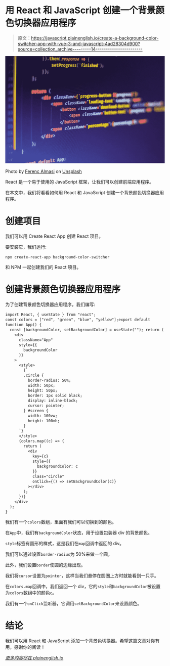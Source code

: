 # 用 React 和 JavaScript 创建一个背景颜色切换器应用程序

> 原文：<https://javascript.plainenglish.io/create-a-background-color-switcher-app-with-vue-3-and-javascript-4ad28304d900?source=collection_archive---------14----------------------->

![](img/ba92941e0306dc77b68db91f13154ba8.png)

Photo by [Ferenc Almasi](https://unsplash.com/@flowforfrank?utm_source=medium&utm_medium=referral) on [Unsplash](https://unsplash.com?utm_source=medium&utm_medium=referral)

React 是一个易于使用的 JavaScript 框架，让我们可以创建前端应用程序。

在本文中，我们将看看如何用 React 和 JavaScript 创建一个背景颜色切换器应用程序。

# 创建项目

我们可以用 Create React App 创建 React 项目。

要安装它，我们运行:

```
npx create-react-app background-color-switcher
```

和 NPM 一起创建我们的 React 项目。

# 创建背景颜色切换器应用程序

为了创建背景颜色切换器应用程序，我们编写:

```
import React, { useState } from "react";
const colors = ["red", "green", "blue", "yellow"];export default function App() {
  const [backgroundColor, setBackgroundColor] = useState(""); return (
    <div
      className="App"
      style={{
        backgroundColor
      }}
    >
      <style>
        {`
        .circle {
          border-radius: 50%;
          width: 50px;
          height: 50px;
          border: 1px solid black;
          display: inline-block;
          cursor: pointer;
        } #screen {
          width: 100vw;
          height: 100vh;
        }
      `}
      </style>
      {colors.map((c) => {
        return (
          <div
            key={c}
            style={{
              backgroundColor: c
            }}
            class="circle"
            onClick={() => setBackgroundColor(c)}
          ></div>
        );
      })}
    </div>
  );
}
```

我们有一个`colors`数组，里面有我们可以切换到的颜色。

在`App`中，我们有`backgroundColor`状态，用于设置包装器 div 的背景颜色。

`style`标签有圆形的样式，这是我们在`map`回调中返回的 div。

我们可以通过设置`border-radius`为 50%来做一个圆。

此外，我们设置`border`使圆的边缘出现。

我们将`cursor`设置为`pointer`，这样当我们悬停在圆圈上方时就能看到一只手。

在`colors.map`回调中，我们返回一个 div，它的`style`和`backgroundColor`被设置为`colors`数组中的颜色`c`。

我们有一个`onClick`监听器，它调用`setBackgroundColor`来设置颜色。

# 结论

我们可以用 React 和 JavaScript 添加一个背景色切换器。希望这篇文章对你有用，感谢你的阅读！

[*更多内容尽在 plainenglish.io*](http://plainenglish.io/)